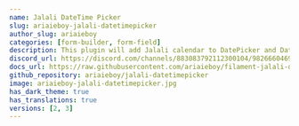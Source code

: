 ```yaml
---
name: Jalali DateTime Picker
slug: ariaieboy-jalali-datetimepicker
author_slug: ariaieboy
categories: [form-builder, form-field]
description: This plugin will add Jalali calendar to DatePicker and DateTimePicker.
discord_url: https://discord.com/channels/883083792112300104/982666046945235004
docs_url: https://raw.githubusercontent.com/ariaieboy/filament-jalali-datetimepicker/main/README.md
github_repository: ariaieboy/jalali-datetimepicker
image: ariaieboy-jalali-datetimepicker.jpg
has_dark_theme: true
has_translations: true
versions: [2, 3]
---
```

